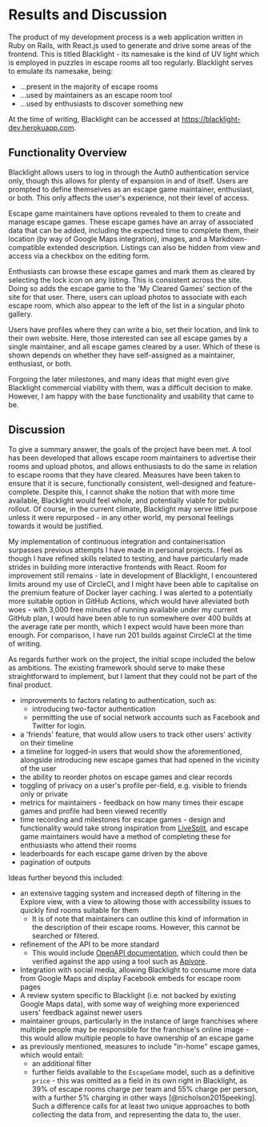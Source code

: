 # Results and Discussion

<!--
The main results of your work should be presented, together with critical discussion. The chapter should cover three things (although these would not be used as section headings): 

    Findings - present all the results (products, experimental findings, theories, etc.) generated during the project. This may also include some off-topic findings that were not expected, or which were side-effects of other explorations.
    Goals achieved - describes the degree to which the findings support the original objectives laid out for the project. The goals may be partially or fully achieved, or exceeded. An experimental project may prove, or disprove the original thesis. A theoretical project may cover some or all of the example cases. Note that reporting of failures to achieve goals is important since a fundamental feature of the assessment procedures is that the processes (how you went about your project) are often as important as the products of the project.
    Further work - describes two things: firstly, new areas of investigation prompted by developments in this project, and secondly parts of the current work which were not completed due to time constraints and/or problems encountered.
-->

The product of my development process is a web application written in Ruby on
Rails, with React.js used to generate and drive some areas of the frontend. This
is titled Blacklight - its namesake is the kind of UV light which is employed in
puzzles in escape rooms all too regularly. Blacklight serves to emulate its
namesake, being:

- ...present in the majority of escape rooms
- ...used by maintainers as an escape room tool
- ...used by enthusiasts to discover something new

At the time of writing, Blacklight can be accessed at
https://blacklight-dev.herokuapp.com.

## Functionality Overview

Blacklight allows users to log in through the Auth0 authentication service only,
though this allows for plenty of expansion in and of itself. Users are prompted
to define themselves as an escape game maintainer, enthusiast, or both. This
only affects the user's experience, not their level of access.

Escape game maintainers have options revealed to them to create and manage
escape games. These escape games have an array of associated data that can be
added, including the expected time to complete them, their location (by way of
Google Maps integration), images, and a Markdown-compatible extended
description. Listings can also be hidden from view and access via a checkbox on
the editing form.

Enthusiasts can browse these escape games and mark them as cleared by selecting
the lock icon on any listing. This is consistent across the site. Doing so adds
the escape game to the 'My Cleared Games' section of the site for that user.
There, users can upload photos to associate with each escape room, which also
appear to the left of the list in a singular photo gallery.

Users have profiles where they can write a bio, set their location, and link to
their own website. Here, those interested can see all escape games by a single
maintainer, and all escape games cleared by a user. Which of these is shown
depends on whether they have self-assigned as a maintainer, enthusiast, or both.

Forgoing the later milestones, and many ideas that might even give Blacklight
commercial viability with them, was a difficult decision to make. However, I am
happy with the base functionality and usability that came to be.

## Discussion

To give a summary answer, the goals of the project have been met. A tool has
been developed that allows escape room maintainers to advertise their rooms and
upload photos, and allows enthusiasts to do the same in relation to escape rooms
that they have cleared. Measures have been taken to ensure that it is secure,
functionally consistent, well-designed and feature-complete. Despite this, I
cannot shake the notion that with more time available, Blacklight would feel
whole, and potentially viable for public rollout. Of course, in the current
climate, Blacklight may serve little purpose unless it were repurposed - in any
other world, my personal feelings towards it would be justified.

My implementation of continuous integration and containerisation surpasses
previous attempts I have made in personal projects. I feel as though I have
refined skills related to testing, and have particularly made strides in
building more interactive frontends with React. Room for improvement still
remains - late in development of Blacklight, I encountered limits around my use
of CircleCI, and I might have been able to capitalise on the premium feature of
Docker layer caching. I was alerted to a potentially more suitable option in
GitHub Actions, which would have alleviated both woes - with 3,000 free minutes
of running available under my current GitHub plan, I would have been able to run
somewhere over 400 builds at the average rate per month, which I expect would
have been more than enough. For comparison, I have run 201 builds against
CircleCI at the time of writing.

As regards further work on the project, the initial scope included the below as
ambitions. The existing framework should serve to make these straightforward to
implement, but I lament that they could not be part of the final product.

- improvements to factors relating to authentication, such as:
  - introducing two-factor authentication
  - permitting the use of social network accounts such as Facebook and Twitter
    for login.
- a 'friends' feature, that would allow users to track other users' activity on
  their timeline
- a timeline for logged-in users that would show the aforementioned, alongside
  introducing new escape games that had opened in the vicinity of the user
- the ability to reorder photos on escape games and clear records
- toggling of privacy on a user's profile per-field, e.g. visible to friends
  only or private
- metrics for maintainers - feedback on how many times their escape games and
  profile had been viewed recently
- time recording and milestones for escape games - design and functionality
  would take strong inspiration from
  [LiveSplit](https://github.com/LiveSplit/LiveSplit), and escape game
  maintainers would have a method of completing these for enthusiasts who attend
  their rooms
- leaderboards for each escape game driven by the above
- pagination of outputs

Ideas further beyond this included:

- an extensive tagging system and increased depth of filtering in the Explore
  view, with a view to allowing those with accessibility issues to quickly find
  rooms suitable for them
  - It is of note that maintainers can outline this kind of information in the
    description of their escape rooms. However, this cannot be searched or
    filtered.
- refinement of the API to be more standard
  - This would include [OpenAPI
    documentation](https://swagger.io/specification/), which could then be
    verified against the app using a tool such as
    [Apivore](https://github.com/westfieldlabs/apivore).
- Integration with social media, allowing Blacklight to consume more data from
  Google Maps and display Facebook embeds for escape room pages
- A review system specific to Blacklight (i.e. not backed by existing Google
  Maps data), with some way of weighing more experienced users' feedback against
  newer users
- maintainer groups, particularly in the instance of large franchises where
  multiple people may be responsible for the franchise's online image - this
  would allow multiple people to have ownership of an escape game
- as previously mentioned, measures to include "in-home" escape games, which
  would entail:
  - an additional filter
  - further fields available to the `EscapeGame` model, such as a definitive
    `price` - this was omitted as a field in its own right in Blacklight, as 39%
    of escape rooms charge per team and 55% charge per person, with a further 5%
    charging in other ways [@nicholson2015peeking]. Such a difference calls for
    at least two unique approaches to both collecting the data from, and
    representing the data to, the user.